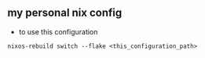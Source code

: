 ## my personal nix config

- to use this configuration
```
nixos-rebuild switch --flake <this_configuration_path>
```
